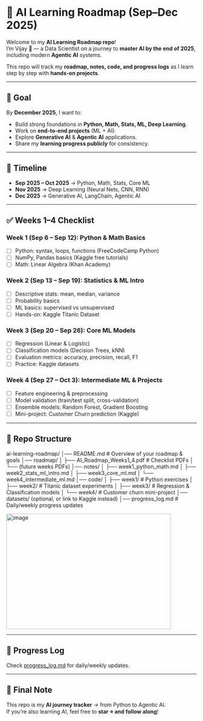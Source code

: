 # 🚀 AI Learning Roadmap (Sep–Dec 2025)

Welcome to my **AI Learning Roadmap repo**!  
I’m Vijay 👋 — a Data Scientist on a journey to **master AI by the end of 2025**, including modern **Agentic AI** systems.  

This repo will track my **roadmap, notes, code, and progress logs** as I learn step by step with **hands-on projects**.  

---

## 🎯 Goal
By **December 2025**, I want to:
- Build strong foundations in **Python, Math, Stats, ML, Deep Learning**.
- Work on **end-to-end projects** (ML + AI).
- Explore **Generative AI** & **Agentic AI** applications.
- Share my **learning progress publicly** for consistency.

---

## 📅 Timeline
- **Sep 2025 – Oct 2025** → Python, Math, Stats, Core ML
- **Nov 2025** → Deep Learning (Neural Nets, CNN, RNN)
- **Dec 2025** → Generative AI, LangChain, Agentic AI

---

## ✅ Weeks 1–4 Checklist

### Week 1 (Sep 6 – Sep 12): Python & Math Basics
- [ ] Python: syntax, loops, functions (FreeCodeCamp Python)  
- [ ] NumPy, Pandas basics (Kaggle free tutorials)  
- [ ] Math: Linear Algebra (Khan Academy)  

### Week 2 (Sep 13 – Sep 19): Statistics & ML Intro
- [ ] Descriptive stats: mean, median, variance  
- [ ] Probability basics  
- [ ] ML basics: supervised vs unsupervised  
- [ ] Hands-on: Kaggle Titanic Dataset  

### Week 3 (Sep 20 – Sep 26): Core ML Models
- [ ] Regression (Linear & Logistic)  
- [ ] Classification models (Decision Trees, kNN)  
- [ ] Evaluation metrics: accuracy, precision, recall, F1  
- [ ] Practice: Kaggle datasets  

### Week 4 (Sep 27 – Oct 3): Intermediate ML & Projects
- [ ] Feature engineering & preprocessing  
- [ ] Model validation (train/test split, cross-validation)  
- [ ] Ensemble models: Random Forest, Gradient Boosting  
- [ ] Mini-project: Customer Churn prediction (Kaggle)  

---

## 📂 Repo Structure
ai-learning-roadmap/
│── README.md                # Overview of your roadmap & goals
│── roadmap/
│   ├── AI_Roadmap_Weeks1_4.pdf   # Checklist PDFs
│   └── (future weeks PDFs)
│── notes/
│   ├── week1_python_math.md
│   ├── week2_stats_ml_intro.md
│   ├── week3_core_ml.md
│   └── week4_intermediate_ml.md
│── code/
│   ├── week1/                # Python exercises
│   ├── week2/                # Titanic dataset experiments
│   ├── week3/                # Regression & Classification models
│   └── week4/                # Customer churn mini-project
│── datasets/ (optional, or link to Kaggle instead)
│── progress_log.md           # Daily/weekly progress updates

<img width="435" height="305" alt="image" src="https://github.com/user-attachments/assets/5b399fee-adbd-4bef-aea8-f394f09f3786" />



---

## 📝 Progress Log
Check [progress_log.md](progress_log.md) for daily/weekly updates.  

---

## 🌟 Final Note
This repo is my **AI journey tracker** → from Python to Agentic AI.  
If you’re also learning AI, feel free to **star ⭐ and follow along**!
